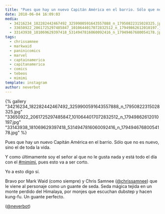 ```yaml
---
title: "Pues que hay un nuevo Capitán América en el barrio. Sólo que no es nuevo, sino el de toda la vida"
date: 2018-06-04 16:09:03
media: 
  - 34216234_182282442467492_3259900591643557888_n_17950822315028325.jpg
  - 33650922_2061725297485847_1010644017072832512_n_17949862612010197.jpg
  - 33143938_181069629397418_5314947816060092416_n_17949467680054178.jpg
tags: 
  - chrissamnee
  - markwaid
  - paninicomics
  - marvel
  - captainamerica
  - capitanamerica
  - comics
  - tebeos
  - mimimi
template: instagram
author: neverbot
---
```


{% gallery "34216234_182282442467492_3259900591643557888_n_17950822315028325.jpg" "33650922_2061725297485847_1010644017072832512_n_17949862612010197.jpg" "33143938_181069629397418_5314947816060092416_n_17949467680054178.jpg" %}

Pues que hay un nuevo Capitán América en el barrio. Sólo que no es nuevo, sino el de toda la vida.

Y como últimamente soy el señor al que no le gusta nada y está todo el día con el [#mimimi](/etiquetas/mimimi), pues esto va a ser corto.

Yo a esto digo sí.

Bravo por Mark Waid (como siempre) y Chris Samnee ([@chrissamnee](https://instagram.com/chrissamnee)) que le viene al personaje como un guante de seda. Seda mágica tejida en un monte perdido del Himalaya, por monjes que escuchan dubstep y hacen kung-fu. Un guante perfecto.

([@neverbot](https://instagram.com/neverbot))
